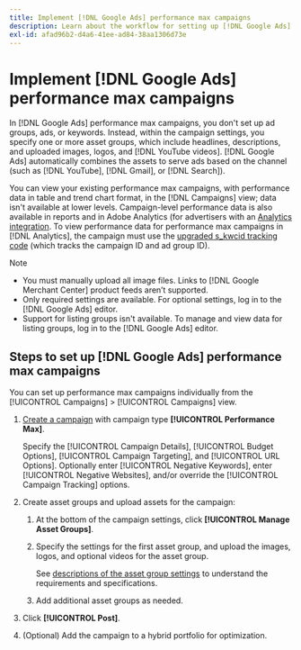 ```yaml
---
title: Implement [!DNL Google Ads] performance max campaigns
description: Learn about the workflow for setting up [!DNL Google Ads] performance max campaigns.
exl-id: afad96b2-d4a6-41ee-ad84-38aa1306d73e
---
```

# Implement [!DNL Google Ads] performance max campaigns

In [!DNL Google Ads] performance max campaigns, you don't set up ad groups, ads, or keywords. Instead, within the campaign settings, you specify one or more asset groups, which include headlines, descriptions, and uploaded images, logos, and [!DNL YouTube videos]. [!DNL Google Ads] automatically combines the assets to serve ads based on the channel (such as [!DNL YouTube], [!DNL Gmail], or [!DNL Search]).

You can view your existing performance max campaigns, with performance data in table and trend chart format, in the [!DNL Campaigns] view; data isn't available at lower levels. Campaign-level performance data is also available in reports and in Adobe Analytics (for advertisers with an [Analytics integration](/help/integrations/analytics/overview.md). To view performance data for performance max campaigns in [!DNL Analytics], the campaign must use the [upgraded s_kwcid tracking code](/help/search-social-commerce/tracking/skwcid-tracking-parameter.md) (which tracks the campaign ID and ad group ID).

>[!NOTE]
>
>* You must manually upload all image files. Links to [!DNL Google Merchant Center] product feeds aren’t supported.
>* Only required settings are available. For optional settings, log in to the [!DNL Google Ads] editor.
>* Support for listing groups isn't available. To manage and view data for listing groups, log in to the [!DNL Google Ads] editor.

## Steps to set up [!DNL Google Ads] performance max campaigns

You can set up performance max campaigns individually from the [!UICONTROL Campaigns] > [!UICONTROL Campaigns] view.

1. [Create a campaign](/help/search-social-commerce/campaign-management/campaigns/campaign-manage.md) with campaign type **[!UICONTROL Performance Max]**.

   Specify the [!UICONTROL Campaign Details], [!UICONTROL Budget Options], [!UICONTROL Campaign Targeting], and [!UICONTROL URL Options]. Optionally enter [!UICONTROL Negative Keywords], enter [!UICONTROL Negative Websites], and/or override the [!UICONTROL Campaign Tracking] options.

1. Create asset groups and upload assets for the campaign:

   1. At the bottom of the campaign settings, click **[!UICONTROL Manage Asset Groups]**.
   
   1. Specify the settings for the first asset group, and upload the images, logos, and optional videos for the asset group.
   
      See [descriptions of the asset group settings](/help/search-social-commerce/campaign-management/campaigns/campaign-settings-google.md) to understand the requirements and specifications.

   1. Add additional asset groups as needed.

1. Click **[!UICONTROL Post]**.

1. (Optional) Add the campaign to a hybrid portfolio for optimization.
